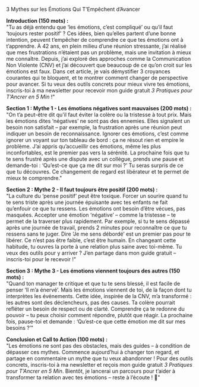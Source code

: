 3 Mythes sur les Émotions Qui T’Empêchent d’Avancer
  
**Introduction (150 mots) :**  
"Tu as déjà entendu que ‘les émotions, c’est compliqué’ ou qu’il faut ‘toujours rester positif’ ? Ces idées, bien qu’elles partent d’une bonne intention, peuvent t’empêcher de comprendre ce que tes émotions ont à t’apprendre. À 42 ans, en plein milieu d’une réunion stressante, j’ai réalisé que mes frustrations n’étaient pas un problème, mais une invitation à mieux me connaître. Depuis, j’ai exploré des approches comme la Communication Non Violente (CNV) et j’ai découvert que beaucoup de ce qu’on croit sur les émotions est faux. Dans cet article, je vais démystifier 3 croyances courantes qui te bloquent, et te montrer comment changer de perspective pour avancer. Si tu veux des outils concrets pour mieux vivre tes émotions, inscris-toi à ma newsletter pour recevoir mon guide gratuit _3 Pratiques pour T’Ancrer en 5 Min_ !"

**Section 1 : Mythe 1 - Les émotions négatives sont mauvaises (200 mots) :**  
"On t’a peut-être dit qu’il faut éviter la colère ou la tristesse à tout prix. Mais les émotions dites ‘négatives’ ne sont pas des ennemies. Elles signalent un besoin non satisfait – par exemple, la frustration après une réunion peut indiquer un besoin de reconnaissance. Ignorer ces émotions, c’est comme ignorer un voyant sur ton tableau de bord : ça ne résout rien et empire le problème. J’ai appris qu’accueillir ces émotions, même les plus inconfortables, est le premier pas vers la sérénité. La prochaine fois que tu te sens frustré après une dispute avec un collègue, prends une pause et demande-toi : ‘Qu’est-ce que ça me dit sur moi ?’ Tu seras surpris de ce que tu découvres. Ce changement de regard est libérateur et te permet de mieux te comprendre."

**Section 2 : Mythe 2 - Il faut toujours être positif (200 mots) :**  
"La culture du ‘pense positif’ peut être toxique. Forcer un sourire quand tu te sens triste après une journée épuisante avec tes enfants ne fait qu’enfouir ce que tu ressens. Les émotions ont besoin d’être vécues, pas masquées. Accepter une émotion ‘négative’ – comme la tristesse – te permet de la traverser plus rapidement. Par exemple, si tu te sens dépassé après une journée de travail, prends 2 minutes pour reconnaître ce que tu ressens sans te juger. Dire ‘Je me sens débordé’ est un premier pas pour te libérer. Ce n’est pas être faible, c’est être humain. En changeant cette habitude, tu ouvres la porte à une relation plus saine avec toi-même. Tu veux des outils pour y arriver ? J’en partage dans mon guide gratuit – inscris-toi pour le recevoir !"

**Section 3 : Mythe 3 - Les émotions viennent toujours des autres (150 mots) :**  
"Quand ton manager te critique et que tu te sens blessé, il est facile de penser ‘Il m’a énervé’. Mais les émotions viennent de toi, de la façon dont tu interprètes les événements. Cette idée, inspirée de la CNV, m’a transformé : les autres sont des déclencheurs, pas des causes. Ta colère pourrait refléter un besoin de respect ou de clarté. Comprendre ça te redonne du pouvoir – tu peux choisir comment répondre, plutôt que réagir. La prochaine fois, pause-toi et demande : ‘Qu’est-ce que cette émotion me dit sur mes besoins ?’"

**Conclusion et Call to Action (100 mots) :**  
"Les émotions ne sont pas des obstacles, mais des guides – à condition de dépasser ces mythes. Commence aujourd’hui à changer ton regard, et partage en commentaire un mythe que tu veux abandonner ! Pour des outils concrets, inscris-toi à ma newsletter et reçois mon guide gratuit _3 Pratiques pour T’Ancrer en 5 Min_. Bientôt, je lancerai un parcours pour t’aider à transformer ta relation avec tes émotions – reste à l’écoute ! 🌿"

